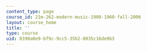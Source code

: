 ```yaml
---
content_type: page
course_id: 21m-262-modern-music-1900-1960-fall-2006
layout: course_home
title: ''
type: course
uid: 8390a0e9-bf9c-9cc5-35b2-8035c16de9b3
---
```

